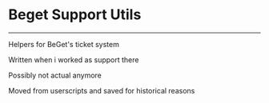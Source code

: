# Beget Support Utils

---

Helpers for BeGet's ticket system

Written when i worked as support there  

Possibly not actual anymore

Moved from userscripts and saved for historical reasons 
